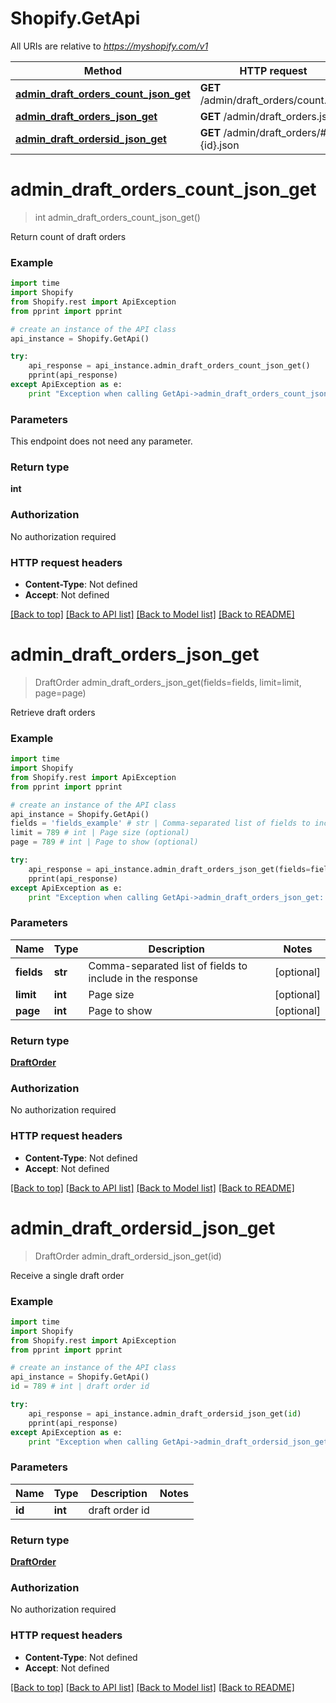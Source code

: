 # Shopify.GetApi

All URIs are relative to *https://myshopify.com/v1*

Method | HTTP request | Description
------------- | ------------- | -------------
[**admin_draft_orders_count_json_get**](GetApi.md#admin_draft_orders_count_json_get) | **GET** /admin/draft_orders/count.json | 
[**admin_draft_orders_json_get**](GetApi.md#admin_draft_orders_json_get) | **GET** /admin/draft_orders.json | 
[**admin_draft_ordersid_json_get**](GetApi.md#admin_draft_ordersid_json_get) | **GET** /admin/draft_orders/#{id}.json | 


# **admin_draft_orders_count_json_get**
> int admin_draft_orders_count_json_get()



Return count of draft orders

### Example 
```python
import time
import Shopify
from Shopify.rest import ApiException
from pprint import pprint

# create an instance of the API class
api_instance = Shopify.GetApi()

try: 
    api_response = api_instance.admin_draft_orders_count_json_get()
    pprint(api_response)
except ApiException as e:
    print "Exception when calling GetApi->admin_draft_orders_count_json_get: %s\n" % e
```

### Parameters
This endpoint does not need any parameter.

### Return type

**int**

### Authorization

No authorization required

### HTTP request headers

 - **Content-Type**: Not defined
 - **Accept**: Not defined

[[Back to top]](#) [[Back to API list]](../README.md#documentation-for-api-endpoints) [[Back to Model list]](../README.md#documentation-for-models) [[Back to README]](../README.md)

# **admin_draft_orders_json_get**
> DraftOrder admin_draft_orders_json_get(fields=fields, limit=limit, page=page)



Retrieve draft orders

### Example 
```python
import time
import Shopify
from Shopify.rest import ApiException
from pprint import pprint

# create an instance of the API class
api_instance = Shopify.GetApi()
fields = 'fields_example' # str | Comma-separated list of fields to include in the response (optional)
limit = 789 # int | Page size (optional)
page = 789 # int | Page to show (optional)

try: 
    api_response = api_instance.admin_draft_orders_json_get(fields=fields, limit=limit, page=page)
    pprint(api_response)
except ApiException as e:
    print "Exception when calling GetApi->admin_draft_orders_json_get: %s\n" % e
```

### Parameters

Name | Type | Description  | Notes
------------- | ------------- | ------------- | -------------
 **fields** | **str**| Comma-separated list of fields to include in the response | [optional] 
 **limit** | **int**| Page size | [optional] 
 **page** | **int**| Page to show | [optional] 

### Return type

[**DraftOrder**](DraftOrder.md)

### Authorization

No authorization required

### HTTP request headers

 - **Content-Type**: Not defined
 - **Accept**: Not defined

[[Back to top]](#) [[Back to API list]](../README.md#documentation-for-api-endpoints) [[Back to Model list]](../README.md#documentation-for-models) [[Back to README]](../README.md)

# **admin_draft_ordersid_json_get**
> DraftOrder admin_draft_ordersid_json_get(id)



Receive a single draft order

### Example 
```python
import time
import Shopify
from Shopify.rest import ApiException
from pprint import pprint

# create an instance of the API class
api_instance = Shopify.GetApi()
id = 789 # int | draft order id

try: 
    api_response = api_instance.admin_draft_ordersid_json_get(id)
    pprint(api_response)
except ApiException as e:
    print "Exception when calling GetApi->admin_draft_ordersid_json_get: %s\n" % e
```

### Parameters

Name | Type | Description  | Notes
------------- | ------------- | ------------- | -------------
 **id** | **int**| draft order id | 

### Return type

[**DraftOrder**](DraftOrder.md)

### Authorization

No authorization required

### HTTP request headers

 - **Content-Type**: Not defined
 - **Accept**: Not defined

[[Back to top]](#) [[Back to API list]](../README.md#documentation-for-api-endpoints) [[Back to Model list]](../README.md#documentation-for-models) [[Back to README]](../README.md)

